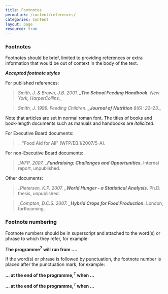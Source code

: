 ```yaml
---
title: Footnotes
permalink: /content/references/
categories: Content
layout: page
resource: true
---
```


### Footnotes

Footnotes should be brief, limited to providing references or extra information that would be out of context in the body of the text.

**_Accepted footnote styles_**

For published references:

> __Smith, J. & Brown, J.B. 2001. **_The School Feeding Handbook.**_ New York, HarperCollins.__

> __Smith, J. 1999. Feeding Children. **_Journal of Nutrition**_ 8(6): 22–23.__

Note that articles are set in normal roman font. The titles of books and book-length documents such as manuals and handbooks are *italicized*.

For Executive Board documents:

> __"Food Aid for All" (WFP/EB.1/2007/5-A).

For non-Executive Board documents:

> __WFP. 2007. **_Fundraising: Challenges and Opportunities.**_ Internal report, unpublished.

Other documents:

> __Pietersen, K.P. 2007. **_World Hunger - a Statistical Analysis.**_ Ph.D. thesis, unpublished.

> __Compton, D.C.S. 2007. **_Hybrid Crops for Food Production.**_ London, forthcoming.

### Footnote numbering

Footnote numbers should be in superscript and attached to the word(s) or phrase to which they refer, for example:

__The programme__<sup>__7__</sup> __will run from ....__

If the word(s) or phrase is followed by punctuation, the footnote number is placed after the punctuation mark, for example:

__... at the end of the programme,__<sup>7</sup> __when ...__

__... at the end of the programme,__<sup>7</sup> __when ...__
